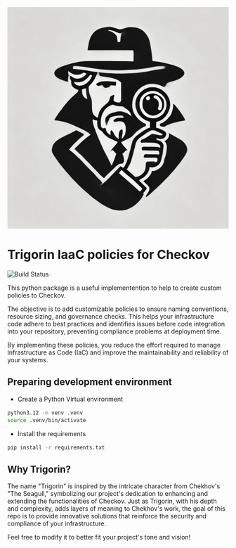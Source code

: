 
![](/.assets/images/logo.png)

# Trigorin IaaC policies for Checkov

![Build Status](https://github.com/rafaelherik/trigorin/actions/workflows/build.yml/badge.svg)


This python package is a useful implementention to help to create custom policies to Checkov.

The objective is to add customizable policies to ensure naming conventions, resource sizing, and governance checks. This helps your infrastructure code adhere to best practices and identifies issues before code integration into your repository, preventing compliance problems at deployment time.

By implementing these policies, you reduce the effort required to manage Infrastructure as Code (IaC) and improve the maintainability and reliability of your systems.


## Preparing development environment

 - Create a Python Virtual environment

```bash
python3.12 -m venv .venv
source .venv/bin/activate
```
 - Install the requirements

```bash
pip install -r requirements.txt
```

## Why Trigorin?

The name "Trigorin" is inspired by the intricate character from Chekhov's "The Seagull," symbolizing our project's dedication to enhancing and extending the functionalities of Checkov. Just as Trigorin, with his depth and complexity, adds layers of meaning to Chekhov's work, the goal of this repo is to provide innovative solutions that reinforce the security and compliance of your infrastructure.

Feel free to modify it to better fit your project's tone and vision!

